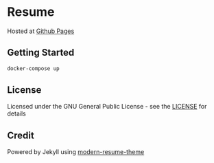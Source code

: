 # Resume
Hosted at [Github Pages](https://millione.github.io/resume)

## Getting Started
```sh
docker-compose up
```

## License
Licensed under the GNU General Public License - see the [LICENSE](LICENSE) for details

## Credit
Powered by Jekyll using [modern-resume-theme](https://github.com/sproogen/modern-resume-theme)